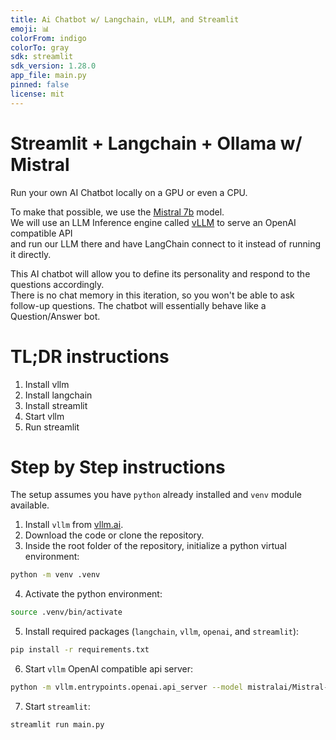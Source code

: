 ```yaml
---
title: Ai Chatbot w/ Langchain, vLLM, and Streamlit
emoji: 📊
colorFrom: indigo
colorTo: gray
sdk: streamlit
sdk_version: 1.28.0
app_file: main.py
pinned: false
license: mit
---
```


# Streamlit + Langchain + Ollama w/ Mistral

Run your own AI Chatbot locally on a GPU or even a CPU.

To make that possible, we use the [Mistral 7b](https://mistral.ai/news/announcing-mistral-7b/) model.  
We will use an LLM Inference engine called [vLLM](https://vllm.ai) to serve an OpenAI compatible API  
and run our LLM there and have LangChain connect to it instead of running it directly.

This AI chatbot will allow you to define its personality and respond to the questions accordingly.  
There is no chat memory in this iteration, so you won't be able to ask follow-up questions.
The chatbot will essentially behave like a Question/Answer bot.

# TL;DR instructions

1. Install vllm
2. Install langchain
3. Install streamlit
4. Start vllm
5. Run streamlit

# Step by Step instructions

The setup assumes you have `python` already installed and `venv` module available.

1. Install `vllm` from [vllm.ai](https://docs.vllm.ai/en/latest/).
2. Download the code or clone the repository.
3. Inside the root folder of the repository, initialize a python virtual environment:
```bash
python -m venv .venv
```
4. Activate the python environment:
```bash
source .venv/bin/activate
```
5. Install required packages (`langchain`, `vllm`, `openai`, and `streamlit`):
```bash
pip install -r requirements.txt
```
6. Start `vllm` OpenAI compatible api server:
```bash
python -m vllm.entrypoints.openai.api_server --model mistralai/Mistral-7B-Instruct-v0.1
```
7. Start `streamlit`:
```bash
streamlit run main.py
```

